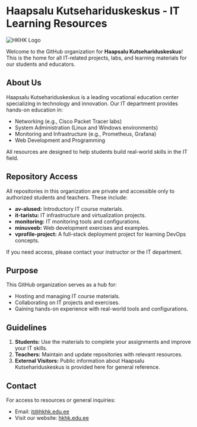 # Haapsalu Kutsehariduskeskus - IT Learning Resources

![HKHK Logo](https://hkhk.edu.ee/sites/hkhk.edu.ee/files/2021-11/kameeleon.png)

Welcome to the GitHub organization for **Haapsalu Kutsehariduskeskus**!  
This is the home for all IT-related projects, labs, and learning materials for our students and educators.

## About Us
Haapsalu Kutsehariduskeskus is a leading vocational education center specializing in technology and innovation. Our IT department provides hands-on education in:
- Networking (e.g., Cisco Packet Tracer labs)
- System Administration (Linux and Windows environments)
- Monitoring and Infrastructure (e.g., Prometheus, Grafana)
- Web Development and Programming

All resources are designed to help students build real-world skills in the IT field.

## Repository Access
All repositories in this organization are private and accessible only to authorized students and teachers. These include:
- **av-alused:** Introductory IT course materials.
- **it-taristu:** IT infrastructure and virtualization projects.
- **monitoring:** IT monitoring tools and configurations.
- **minuveeb:** Web development exercises and examples.
- **vprofile-project:** A full-stack deployment project for learning DevOps concepts.

If you need access, please contact your instructor or the IT department.

## Purpose
This GitHub organization serves as a hub for:
- Hosting and managing IT course materials.
- Collaborating on IT projects and exercises.
- Gaining hands-on experience with real-world tools and configurations.

## Guidelines
1. **Students:** Use the materials to complete your assignments and improve your IT skills.
2. **Teachers:** Maintain and update repositories with relevant resources.
3. **External Visitors:** Public information about Haapsalu Kutsehariduskeskus is provided here for general reference.

## Contact
For access to resources or general inquiries:
- Email: [it@hkhk.edu.ee](mailto:it@hkhk.edu.ee)
- Visit our website: [hkhk.edu.ee](https://hkhk.edu.ee/et/Infotehnoloogia)

